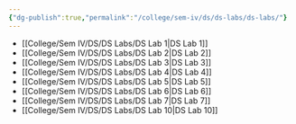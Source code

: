 ```yaml
---
{"dg-publish":true,"permalink":"/college/sem-iv/ds/ds-labs/ds-labs/"}
---
```



- [[College/Sem IV/DS/DS Labs/DS Lab 1\|DS Lab 1]]
- [[College/Sem IV/DS/DS Labs/DS Lab 2\|DS Lab 2]]
- [[College/Sem IV/DS/DS Labs/DS Lab 3\|DS Lab 3]]
- [[College/Sem IV/DS/DS Labs/DS Lab 4\|DS Lab 4]]
- [[College/Sem IV/DS/DS Labs/DS Lab 5\|DS Lab 5]]
- [[College/Sem IV/DS/DS Labs/DS Lab 6\|DS Lab 6]]
- [[College/Sem IV/DS/DS Labs/DS Lab 7\|DS Lab 7]]
- [[College/Sem IV/DS/DS Labs/DS Lab 10\|DS Lab 10]]


